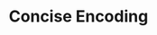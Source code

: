---
codehost: https://github.com/kstenerud/concise-encoding
logohandle: concise-encoding
sort: concise-encoding
title: Concise Encoding
website: https://concise-encoding.org/
---
